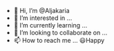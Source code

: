 - 👋 Hi, I’m @Aljakaria
- 👀 I’m interested in ...
- 🌱 I’m currently learning ...
- 💞️ I’m looking to collaborate on ...
- 📫 How to reach me ...
😃Happy
<!---
Aljakaria/Aljakaria is a ✨ special ✨ repository because its `README.md` (this file) appears on your GitHub profile.
You can click the Preview link to take a look at your changes.
--->
